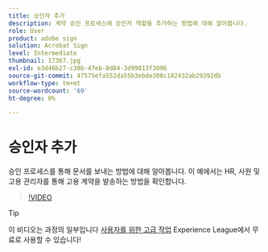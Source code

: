 ```yaml
---
title: 승인자 추가
description: 계약 승인 프로세스에 승인자 역할을 추가하는 방법에 대해 알아봅니다.
role: User
product: adobe sign
solution: Acrobat Sign
level: Intermediate
thumbnail: 17367.jpg
exl-id: e3d46b27-c30b-47eb-8d84-3d99813f3096
source-git-commit: 47575efa552da55b3ebde308c182432ab29392db
workflow-type: tm+mt
source-wordcount: '69'
ht-degree: 0%

---
```


# 승인자 추가

승인 프로세스를 통해 문서를 보내는 방법에 대해 알아봅니다. 이 예에서는 HR, 사원 및 고용 관리자를 통해 고용 계약을 발송하는 방법을 확인합니다.

>[!VIDEO](https://video.tv.adobe.com/v/17367?hidetitle=true)

>[!TIP]
>
>이 비디오는 과정의 일부입니다 [사용자를 위한 고급 작업](https://experienceleague.adobe.com/?recommended=Sign-U-1-2020.3) Experience League에서 무료로 사용할 수 있습니다!


